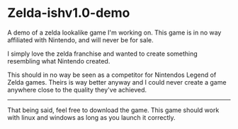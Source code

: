 # Zelda-ishv1.0-demo
A demo of a zelda lookalike game I'm working on.
This game is in no way affiliated with Nintendo, and will never be for sale.

I simply love the zelda franchise and wanted to create something resembling what Nintendo created.

This should in no way be seen as a competitor for Nintendos Legend of Zelda games. Theirs is way better anyway
and I could never create a game anywhere close to the quality they've achieved.

--------------------------------------------------------------------------------------------------------------------

That being said, feel free to download the game. This game should work with linux and windows as long as you launch it correctly.

